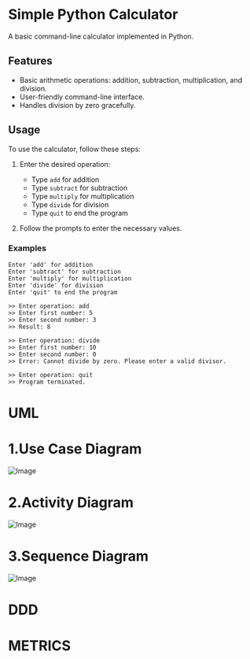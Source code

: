 # Simple Python Calculator

A basic command-line calculator implemented in Python.

## Features

- Basic arithmetic operations: addition, subtraction, multiplication, and division.
- User-friendly command-line interface.
- Handles division by zero gracefully.

## Usage

To use the calculator, follow these steps:

1. Enter the desired operation:
   - Type `add` for addition
   - Type `subtract` for subtraction
   - Type `multiply` for multiplication
   - Type `divide` for division
   - Type `quit` to end the program

2. Follow the prompts to enter the necessary values.

### Examples

```plaintext
Enter 'add' for addition
Enter 'subtract' for subtraction
Enter 'multiply' for multiplication
Enter 'divide' for division
Enter 'quit' to end the program

>> Enter operation: add
>> Enter first number: 5
>> Enter second number: 3
>> Result: 8

>> Enter operation: divide
>> Enter first number: 10
>> Enter second number: 0
>> Error: Cannot divide by zero. Please enter a valid divisor.

>> Enter operation: quit
>> Program terminated.

``````
# UML

# 1.Use Case Diagram

![Image](usecasediagram.png)

# 2.Activity Diagram

![Image](activitydiagram.png)

# 3.Sequence Diagram

![Image](sequencediagram.png)

# DDD

# METRICS
